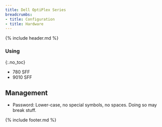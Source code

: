 ```yaml
---
title: Dell OptiPlex Series
breadcrumbs:
- title: Configuration
- title: Hardware
---
```

{% include header.md %}

### Using
{:.no_toc}

- 780 SFF
- 9010 SFF

## Management

- Password: Lower-case, no special symbols, no spaces. Doing so may break stuff.

{% include footer.md %}
